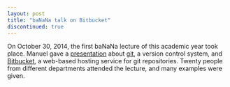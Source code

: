```yaml
---
layout: post
title: "baNaNa talk on Bitbucket"
discontinued: true
---
```


On October 30, 2014, the first baNaNa lecture of this academic year took place.
Manuel gave a [presentation] about [git], a version control system, and
[Bitbucket], a web-based hosting service for git repositories.  Twenty people
from different departments attended the lecture, and many examples were given.

[git]: http://git-scm.com/
[Bitbucket]: https://bitbucket.org/
[presentation]: http://projectbanana.github.io/lecture/2014/10/30/Bitbucket.html
